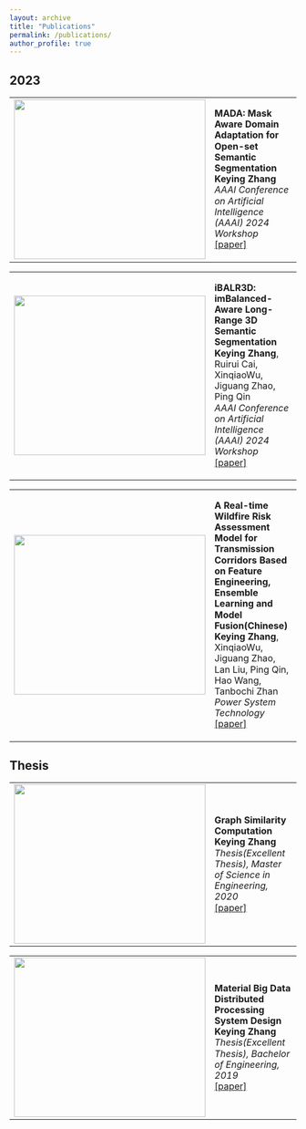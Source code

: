 ```yaml
---
layout: archive
title: "Publications"
permalink: /publications/
author_profile: true
---
```

## 2023

<style>
td {
  text-align: left;
}
</style>

<div align="left">
<table style="border: none;" cellpadding="0" cellspacing="0">
<tr>
<td style="border: none;">
<img src='{{ site.url }}/images/500x300.png' width="336" height="280">
</td>
<td style="line-height: 1.2; border: none;">
<p><strong>MADA: Mask Aware Domain Adaptation for Open-set Semantic Segmentation</strong>
<br/><strong>Keying Zhang</strong>
<br/><em>AAAI Conference on Artificial Intelligence (AAAI) 2024 Workshop</em> 
<br/><a href="http://academicpages.github.io/files/paper1.pdf">[paper]</a>
</p>
</td>
</tr>
</table>    
</div>

<div align="left">
<table style="border: none;" cellpadding="0" cellspacing="0">
<tr>
	<td style="border: none;">
	<img src='{{ site.url }}/images/500x300.png' width="336" height="280">
	</td>
	<td style="line-height: 1.2; border: none;">
		<p><strong>iBALR3D: imBalanced-Aware Long-Range 3D Semantic Segmentation</strong>
		<br/><strong>Keying Zhang</strong>, Ruirui Cai, XinqiaoWu, Jiguang Zhao, Ping Qin
		<br/><em>AAAI Conference on Artificial Intelligence (AAAI) 2024 Workshop</em> 
		<br/><a href="http://academicpages.github.io/files/paper1.pdf">[paper]</a>
		</p>
	</td>
</tr>
</table>    
</div>

<div align="left">
<table style="border: none;" cellpadding="0" cellspacing="0">
<tr>
<td style="border: none;">
<img src='{{ site.url }}/images/500x300.png' width="336" height="280">
</td>
<td style="line-height: 1.2; border: none;">
<p><strong>A Real-time Wildfire Risk Assessment Model for Transmission Corridors Based on Feature Engineering, Ensemble Learning and Model Fusion(Chinese)</strong>
<br/><strong>Keying Zhang</strong>, XinqiaoWu, Jiguang Zhao, Lan Liu, Ping Qin, Hao Wang, Tanbochi Zhan
<br/><em>Power System Technology </em> 
<br/><a href="http://academicpages.github.io/files/paper1.pdf">[paper]</a>
</p>
</td>
</tr>
</table>    
</div>

## Thesis
<div align="left">
<table style="border: none;" cellpadding="0" cellspacing="0">
<tr>
<td style="border: none;">
<img src='{{ site.url }}/images/500x300.png' width="336" height="280">
</td>
<td style="line-height: 1.2; border: none;">
<p><strong>Graph Similarity Computation</strong>
<br/><strong>Keying Zhang</strong>
<br/><em>Thesis(Excellent Thesis), Master of Science in Engineering, 2020</em> 
<br/><a href="http://academicpages.github.io/files/paper1.pdf">[paper]</a>
</p>
</td>
</tr>
</table>    
</div>

<div align="left">
<table style="border: none;" cellpadding="0" cellspacing="0">
<tr>
<td style="border: none;">
<img src='{{ site.url }}/images/500x300.png' width="336" height="280">
</td>
<td style="line-height: 1.2; border: none;">
<p><strong>Material Big Data Distributed Processing System Design</strong>
<br/><strong>Keying Zhang</strong>
<br/><em>Thesis(Excellent Thesis), Bachelor of Engineering, 2019</em> 
<br/><a href="http://academicpages.github.io/files/paper1.pdf">[paper]</a>
</p>
</td>
</tr>
</table>    
</div>
